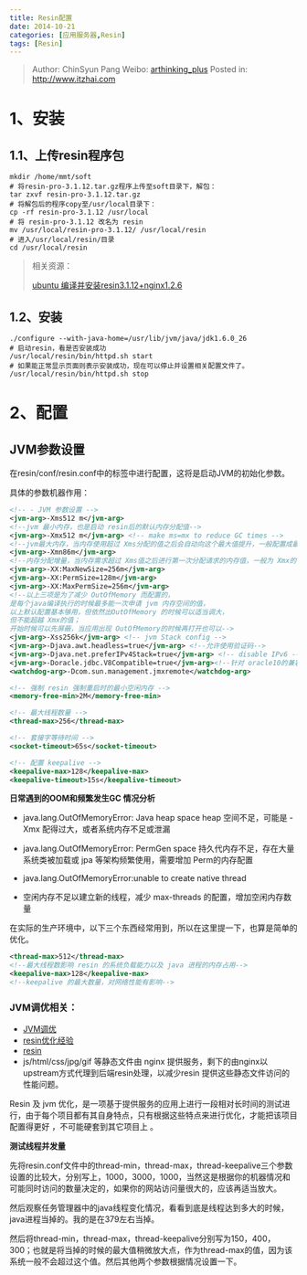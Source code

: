 ```yaml
---
title: Resin配置
date: 2014-10-21
categories: [应用服务器,Resin]
tags: [Resin]
---
```


> Author: ChinSyun Pang
> Weibo: [arthinking_plus](http://weibo.com/arthinkingplus)
> Posted in: http://www.itzhai.com

# 1、安装
## 1.1、上传resin程序包
```shell
mkdir /home/mmt/soft
# 将resin-pro-3.1.12.tar.gz程序上传至soft目录下，解包：
tar zxvf resin-pro-3.1.12.tar.gz
# 将解包后的程序copy至/usr/local目录下：
cp -rf resin-pro-3.1.12 /usr/local
# 将 resin-pro-3.1.12 改名为 resin
mv /usr/local/resin-pro-3.1.12/ /usr/local/resin
# 进入/usr/local/resin/目录
cd /usr/local/resin
```


> 相关资源：    
> 
> [ubuntu 编译并安装resin3.1.12+nginx1.2.6](http://blog.csdn.net/tegwy/article/details/8870873 "ubuntu 编译并安装resin3.1.12+nginx1.2.6")

## 1.2、安装
```shell
./configure --with-java-home=/usr/lib/jvm/java/jdk1.6.0_26
# 启动resin，看是否安装成功
/usr/local/resin/bin/httpd.sh start
# 如果能正常显示页面则表示安装成功，现在可以停止并设置相关配置文件了。
/usr/local/resin/bin/httpd.sh stop
```

# 2、配置
## JVM参数设置

在resin/conf/resin.conf中的<jvm-arg>标签中进行配置，这将是启动JVM的初始化参数。

具体的参数机器作用：
```xml
<!-- - JVM 参数设置 -->
<jvm-arg>-Xms512 m</jvm-arg>
<!--jvm 最小内存，也是启动 resin后的默认内存分配值-->
<jvm-arg>-Xmx512 m</jvm-arg> <!-- make ms=mx to reduce GC times -->
<!--jvm最大内存，当内存使用超过 Xms分配的值之后会自动向这个最大值提升，一般配置成最大最小值相等，理论上能够降低 GC 垃圾收集的时间，可按实际进行配置-->
<jvm-arg>-Xmn86m</jvm-arg>
<!--内存分配增量，当内存需求超过 Xms值之后进行第一次分配请求的内存值，一般为 Xmx的 1/3-1/4 ；开始时候可以先屏蔽，当应用出现OutOfMemory的时候再打开也可以-->
<jvm-arg>-XX:MaxNewSize=256m</jvm-arg>
<jvm-arg>-XX:PermSize=128m</jvm-arg>
<jvm-arg>-XX:MaxPermSize=256m</jvm-arg>
<!--以上三项是为了减少 OutOfMemory 而配置的，
是每个java编译执行的时候最多能一次申请 jvm 内存空间的值，
以上默认配置基本够用，但依然出OutOfMemory 的时候可以适当调大，
但不能超越 Xmx的值；
开始时候可以先屏蔽，当应用出现 OutOfMemory的时候再打开也可以-->
<jvm-arg>-Xss256k</jvm-arg> <!-- jvm Stack config -->
<jvm-arg>-Djava.awt.headless=true</jvm-arg> <!--允许使用验证码-->
<jvm-arg>-Djava.net.preferIPv4Stack=true</jvm-arg> <!-- disable IPv6 -->
<jvm-arg>-Doracle.jdbc.V8Compatible=true</jvm-arg><!--针对 oracle10的兼容配置-->
<watchdog-arg>-Dcom.sun.management.jmxremote</watchdog-arg>

<!-- 强制 resin 强制重启时的最小空闲内存 -->
<memory-free-min>2M</memory-free-min>

<!-- 最大线程数量 -->
<thread-max>256</thread-max>

<!-- 套接字等待时间 -->
<socket-timeout>65s</socket-timeout>

<!-- 配置 keepalive -->
<keepalive-max>128</keepalive-max>
<keepalive-timeout>15s</keepalive-timeout>
```   

**日常遇到的OOM和频繁发生GC 情况分析**

* java.lang.OutOfMemoryError: Java heap space
heap 空间不足，可能是 -Xmx 配得过大，或者系统内存不足或泄漏

* java.lang.OutOfMemoryError: PermGen space
持久代内存不足，存在大量系统类被加载或 jpa 等架构频繁使用，需要增加 Perm的内存配置

* java.lang.OutOfMemoryError:unable to create native thread

* 空闲内存不足以建立新的线程，减少 max-threads 的配置，增加空闲内存数量

在实际的生产环境中，以下三个东西经常用到，所以在这里提一下，也算是简单的优化。

```xml
<thread-max>512</thread-max>
<!--最大线程数影响 resin 的系统负载能力以及 java 进程的内存占用-->
<keepalive-max>128</keepalive-max>
<!--keepalive 的最大数量，对网络性能有影响-->
```

### JVM调优相关：    
* [JVM调优](http://blog.csdn.net/tyrone1979/article/details/1274458 "JVM调优")    
* [resin优化经验](http://www.opendigest.org/article.php/450 "resin优化经验")    
* [resin](http://www.caucho.com/resin-3.0/performance/jvm-tuning.xtp#garbage-collection "resin")    
* js/html/css/jpg/gif 等静态文件由 nginx 提供服务，剩下的由nginx以upstream方式代理到后端resin处理，以减少resin 提供这些静态文件访问的性能问题。

Resin 及 jvm 优化，是一项基于提供服务的应用上进行一段相对长时间的测试进行，由于每个项目都有其自身特点，只有根据这些特点来进行优化，才能把该项目配置得更好 ，不可能硬套到其它项目上 。


**测试线程并发量**    

先将resin.conf文件中的thread-min，thread-max，thread-keepalive三个参数设置的比较大，分别写上，1000，3000，1000，当然这是根据你的机器情况和可能同时访问的数量决定的，如果你的网站访问量很大的，应该再适当放大。

然后观察任务管理器中的java线程变化情况，看看到底是线程达到多大的时候，java进程当掉的。我的是在379左右当掉。

然后将thread-min，thread-max，thread-keepalive分别写为150，400，300；也就是将当掉的时候的最大值稍微放大点，作为thread-max的值，因为该系统一般不会超过这个值。然后其他两个参数根据情况设置一下。


